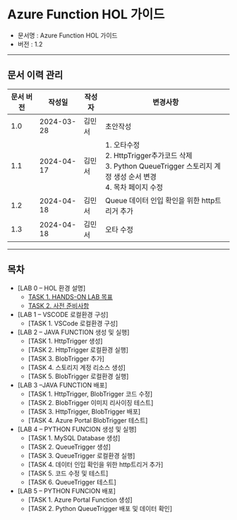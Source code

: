 # Azure Function HOL 가이드
- 문서명 : Azure Function HOL 가이드
- 버전 : 1.2
  
---

## 문서 이력 관리
문서 버전| 작성일      | 작성자 | 변경사항
--------| -----      | ------| -------
1.0     | 2024-03-28 | 김민서 | 초안작성
1.1     | 2024-04-17 | 김민서 | 1. 오타수정<br>2. HttpTrigger추가코드 삭제<br>3. Python QueueTrigger 스토리지 계정 생성 순서 변경<br>4. 목차 페이지 수정
1.2     | 2024-04-18 | 김민서 | Queue 데이터 인입 확인을 위한 http트리거 추가
1.3     | 2024-04-18 | 김민서 | 오타 수정

---

## 목차
- [LAB 0 – HOL 환경 설명]
    - [TASK 1.	HANDS-ON LAB 목표]()
    - [TASK 2.	사전 준비사항]()
- [LAB 1 – VSCODE 로컬환경 구성]
    - [TASK 1.	VSCode 로컬환경 구성]
- [LAB 2 – JAVA FUNCTION 생성 및 실행]
    - [TASK 1.	HttpTrigger 생성]
    - [TASK 2.	HttpTrigger 로컬환경 실행]
    - [TASK 3.	BlobTrigger 추가]
    - [TASK 4.	스토리지 계정 리소스 생성]
    - [TASK 5.	BlobTrigger 로컬환경 실행]
- [LAB 3 –JAVA FUNCTION 배포]
    - [TASK 1.	HttpTrigger, BlobTrigger 코드 수정]
    - [TASK 2.	BlobTrigger 이미지 리사이징 테스트]
    - [TASK 3.	HttpTrigger, BlobTrigger 배포]
    - [TASK 4.	Azure Portal BlobTrigger 테스트]
- [LAB 4 – PYTHON FUNCION 생성 및 실행]
    - [TASK 1.	MySQL Database 생성]
    - [TASK 2.	QueueTrigger 생성]
    - [TASK 3.	QueueTrigger 로컬환경 실행]
    - [TASK 4.	데이터 인입 확인을 위한 http트리거 추가]
    - [TASK 5.	코드 수정 및 테스트]
    - [TASK 6.	QueueTrigger 테스트]
- [LAB 5 – PYTHON FUNCION 배포]
    - [TASK 1.	Azure Portal Function 생성]
    - [TASK 2.	Python QueueTrigger 배포 및 데이터 확인]

